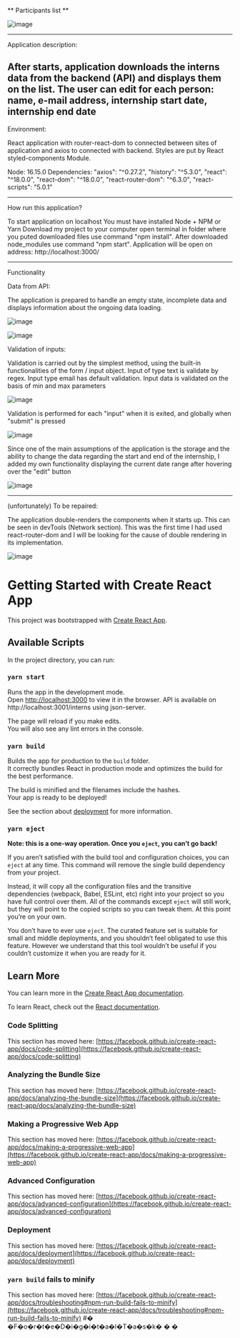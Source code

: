 ** Participants list **


![image](https://user-images.githubusercontent.com/78322363/166842274-89449fab-7af8-4039-9800-9445c5b40589.png)

------------
Application description:

After starts, application downloads the interns data from the backend (API) and displays them on the list. The user can edit for each person: name, e-mail address, internship start date, internship end date
-------------
Environment:

React application with router-react-dom to connected between sites of application and axios to connected with backend. Styles are put by React styled-components Module.

Node: 16.15.0
Dependencies:
        "axios": "^0.27.2",
        "history": "^5.3.0",
        "react": "^18.0.0",
        "react-dom": "^18.0.0",
        "react-router-dom": "^6.3.0",
        "react-scripts": "5.0.1"

---------------------
How run this application?

To start application on localhost You must have installed Node + NPM or Yarn
Download my project to your computer open terminal in folder where you puted downloaded files
use command "npm install". After downloaded node_modules use command "npm start". 
Application will be open on address: http://localhost:3000/


----------------------
Functionality

Data from API: 

The application is prepared to handle an empty state, incomplete data and displays information about the ongoing data loading.


![image](https://user-images.githubusercontent.com/78322363/166842428-9161dace-2eab-4a1a-9917-d229855b750c.png)


![image](https://user-images.githubusercontent.com/78322363/166842378-3e8d00a1-383f-4f70-9820-1cb3bf715d47.png)


Validation of inputs: 

Validation is carried out by the simplest method, using the built-in functionalities of the form / input object. 
Input of type text is validate by regex. 
Input type email has default validation. 
Input data is validated on the basis of min and max parameters

![image](https://user-images.githubusercontent.com/78322363/166877377-08b7d982-be98-49ed-ac15-a5be5224676c.png)

Validation is performed for each "input" when it is exited, and globally when "submit" is pressed

![image](https://user-images.githubusercontent.com/78322363/166877690-34bd82cb-6ec9-46d8-88c9-f301d53dd3aa.png)


Since one of the main assumptions of the application is the storage and the ability to change the data regarding the start and end of the internship, I added my own functionality displaying the current date range after hovering over the "edit" button


![image](https://user-images.githubusercontent.com/78322363/166842316-ebce12c3-4832-4c93-b6a4-c4122a2bfc90.png)


-------------

(unfortunately) To be repaired:


The application double-renders the components when it starts up. This can be seen in devTools (Network section). This was the first time I had used react-router-dom and I will be looking for the cause of double rendering in its implementation.


![image](https://user-images.githubusercontent.com/78322363/166877145-d802ebb4-ed8e-41b6-9a9a-26ea94d717d2.png)


# Getting Started with Create React App

This project was bootstrapped with [Create React App](https://github.com/facebook/create-react-app).

## Available Scripts

In the project directory, you can run:

### `yarn start`

Runs the app in the development mode.\
Open [http://localhost:3000](http://localhost:3000) to view it in the browser.
API is available on http://localhost:3001/interns  using json-server. 

The page will reload if you make edits.\
You will also see any lint errors in the console.

### `yarn build`

Builds the app for production to the `build` folder.\
It correctly bundles React in production mode and optimizes the build for the best performance.

The build is minified and the filenames include the hashes.\
Your app is ready to be deployed!

See the section about [deployment](https://facebook.github.io/create-react-app/docs/deployment) for more information.

### `yarn eject`

**Note: this is a one-way operation. Once you `eject`, you can’t go back!**

If you aren’t satisfied with the build tool and configuration choices, you can `eject` at any time. This command will remove the single build dependency from your project.

Instead, it will copy all the configuration files and the transitive dependencies (webpack, Babel, ESLint, etc) right into your project so you have full control over them. All of the commands except `eject` will still work, but they will point to the copied scripts so you can tweak them. At this point you’re on your own.

You don’t have to ever use `eject`. The curated feature set is suitable for small and middle deployments, and you shouldn’t feel obligated to use this feature. However we understand that this tool wouldn’t be useful if you couldn’t customize it when you are ready for it.

## Learn More

You can learn more in the [Create React App documentation](https://facebook.github.io/create-react-app/docs/getting-started).

To learn React, check out the [React documentation](https://reactjs.org/).

### Code Splitting

This section has moved here: [https://facebook.github.io/create-react-app/docs/code-splitting](https://facebook.github.io/create-react-app/docs/code-splitting)

### Analyzing the Bundle Size

This section has moved here: [https://facebook.github.io/create-react-app/docs/analyzing-the-bundle-size](https://facebook.github.io/create-react-app/docs/analyzing-the-bundle-size)

### Making a Progressive Web App

This section has moved here: [https://facebook.github.io/create-react-app/docs/making-a-progressive-web-app](https://facebook.github.io/create-react-app/docs/making-a-progressive-web-app)

### Advanced Configuration

This section has moved here: [https://facebook.github.io/create-react-app/docs/advanced-configuration](https://facebook.github.io/create-react-app/docs/advanced-configuration)

### Deployment

This section has moved here: [https://facebook.github.io/create-react-app/docs/deployment](https://facebook.github.io/create-react-app/docs/deployment)

### `yarn build` fails to minify

This section has moved here: [https://facebook.github.io/create-react-app/docs/troubleshooting#npm-run-build-fails-to-minify](https://facebook.github.io/create-react-app/docs/troubleshooting#npm-run-build-fails-to-minify)
#� �F�o�r�t�e�D�i�g�i�t�a�l�T�a�s�k�
�
�
